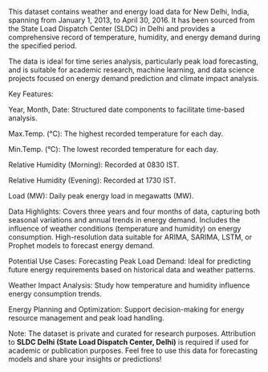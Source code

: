This dataset contains weather and energy load data for New Delhi, India, spanning from January 1, 2013, to April 30, 2016. It has been sourced from the State Load Dispatch Center (SLDC) in Delhi and provides a comprehensive record of temperature, humidity, and energy demand during the specified period.

The data is ideal for time series analysis, particularly peak load forecasting, and is suitable for academic research, machine learning, and data science projects focused on energy demand prediction and climate impact analysis.

Key Features:

Year, Month, Date: Structured date components to facilitate time-based analysis.

Max.Temp. (°C): The highest recorded temperature for each day.

Min.Temp. (°C): The lowest recorded temperature for each day.

Relative Humidity (Morning): Recorded at 0830 IST.

Relative Humidity (Evening): Recorded at 1730 IST.

Load (MW): Daily peak energy load in megawatts (MW).

Data Highlights:
Covers three years and four months of data, capturing both seasonal variations and annual trends in energy demand.
Includes the influence of weather conditions (temperature and humidity) on energy consumption.
High-resolution data suitable for ARIMA, SARIMA, LSTM, or Prophet models to forecast energy demand.

Potential Use Cases:
Forecasting Peak Load Demand: Ideal for predicting future energy requirements based on historical data and weather patterns.

Weather Impact Analysis: Study how temperature and humidity influence energy consumption trends.

Energy Planning and Optimization: Support decision-making for energy resource management and peak load handling.

Note:
The dataset is private and curated for research purposes.
Attribution to **SLDC Delhi (State Load Dispatch Center, Delhi)** is required if used for academic or publication purposes.
Feel free to use this data for forecasting models and share your insights or predictions!
